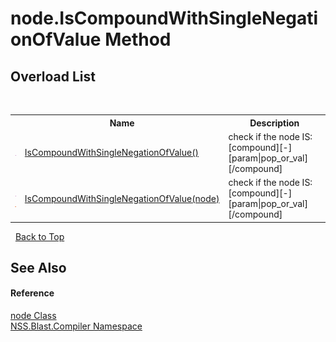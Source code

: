 # node.IsCompoundWithSingleNegationOfValue Method 
 


## Overload List
&nbsp;<table><tr><th></th><th>Name</th><th>Description</th></tr><tr><td>![Public method](media/pubmethod.gif "Public method")</td><td><a href="M_NSS_Blast_Compiler_node_IsCompoundWithSingleNegationOfValue">IsCompoundWithSingleNegationOfValue()</a></td><td>
check if the node IS: [compound][-][param|pop_or_val][/compound]</td></tr><tr><td>![Public method](media/pubmethod.gif "Public method")![Static member](media/static.gif "Static member")</td><td><a href="M_NSS_Blast_Compiler_node_IsCompoundWithSingleNegationOfValue_1">IsCompoundWithSingleNegationOfValue(node)</a></td><td>
check if the node IS: [compound][-][param|pop_or_val][/compound]</td></tr></table>&nbsp;
<a href="#node.iscompoundwithsinglenegationofvalue-method">Back to Top</a>

## See Also


#### Reference
<a href="T_NSS_Blast_Compiler_node">node Class</a><br /><a href="N_NSS_Blast_Compiler">NSS.Blast.Compiler Namespace</a><br />